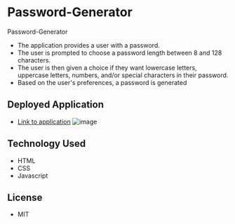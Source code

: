 # Password-Generator
Password-Generator
- The application provides a user with a password.
- The user is prompted to choose a password length between 8 and 128 characters.
- The user is then given a choice if they want lowercase letters, uppercase letters, numbers, and/or special characters in their password.
- Based on the user's preferences, a password is generated 
## Deployed Application
- [Link to application](https://joesmall37.github.io/Password-Generator/)
![image](https://user-images.githubusercontent.com/63420051/108580018-a7a48e00-72f7-11eb-975c-82c253d80551.png)
## Technology Used
  - HTML
  - CSS
  - Javascript
## License
  - MIT
